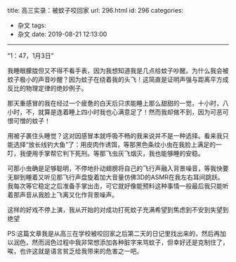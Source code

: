 title: 高三实录：被蚊子咬回家
url: 296.html
id: 296
categories:
  - 杂文
tags:
  - 杂文
date: 2019-08-21 12:13:00
---

“1：47，1月3日”

我睡眼朦胧但又不得不看手表，因为我想知道我是几点给蚊子吵醒。为什么我会被蚊子极小的声音吵醒？因为蚊子在绕着我的头飞！这简直是证明声强与距离平方成反比的物理定律的绝妙例子。

那天重感冒的我在经过一个疲惫的白天后只求能睡上那么甜甜的一觉，十小时，八小时，不，就算是连着睡上四小时我也心满意足了！然而我却做不到，因为可恶可恨可憎的蚊子！

用被子裹住头睡觉？这对因感冒本就呼吸不畅的我来说并不是一种选择。看来我只能选择“放长线钓大鱼”了：用皮肉作诱饵，等那黑色条纹小虫在我脸上满足的一叮，我便用手掌帮它判下死刑。等那飞虫灰飞烟灭，我也能够睡的安稳。

可那小虫确是足够聪明，不停地扑动翅膀将自己的飞行声融入背景噪音，等我快要无聊到睡着又听见那飞行声盘旋着加大音量仿佛3D的ASMR在我左右耳间跳跃。我每次等它稳定之后准备手掌出击，可它就好像能预料这种事情一般最后我只能听着那声音从我脸上飞离又化作背景噪声。

这样的好戏不停上演，我从开始的对成功打死蚊子充满希望到焦虑到不安到失望到绝望

PS:这篇文章我是从高三在学校被咬回家之后第二天的日记里找出来的，然后再加以润色，然而润色过程中我非常想添加各种脏字来骂蚊子，但幸好还是克制住了，唉，也许这就是语言贫乏给我带来的危害之一吧。